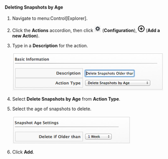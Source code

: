 #### Deleting Snapshots by Age

1.  Navigate to menu:Control\[Explorer\].

2.  Click the **Actions** accordion, then click
    ![image](/images/1847.png) (**Configuration**),
    ![image](/images/1862.png) (**Add a new Action**).

3.  Type in a **Description** for the action.

    ![image](/images/1909.png)

4.  Select **Delete Snapshots by Age** from **Action Type**.

5.  Select the age of snapshots to delete.

    ![image](/images/1910.png)

6.  Click **Add**.
